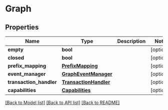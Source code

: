 # Graph

## Properties
Name | Type | Description | Notes
------------ | ------------- | ------------- | -------------
**empty** | **bool** |  | [optional] 
**closed** | **bool** |  | [optional] 
**prefix_mapping** | [**PrefixMapping**](PrefixMapping.md) |  | [optional] 
**event_manager** | [**GraphEventManager**](GraphEventManager.md) |  | [optional] 
**transaction_handler** | [**TransactionHandler**](TransactionHandler.md) |  | [optional] 
**capabilities** | [**Capabilities**](Capabilities.md) |  | [optional] 

[[Back to Model list]](../README.md#documentation-for-models) [[Back to API list]](../README.md#documentation-for-api-endpoints) [[Back to README]](../README.md)


